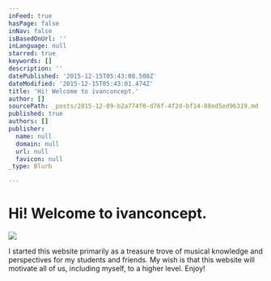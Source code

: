 ```yaml
---
inFeed: true
hasPage: false
inNav: false
isBasedOnUrl: ''
inLanguage: null
starred: true
keywords: []
description: ''
datePublished: '2015-12-15T05:43:08.508Z'
dateModified: '2015-12-15T05:43:01.474Z'
title: 'Hi! Welcome to ivanconcept.'
author: []
sourcePath: _posts/2015-12-09-b2a774f0-d76f-4f2d-bf14-88ed5ed96319.md
published: true
authors: []
publisher:
  name: null
  domain: null
  url: null
  favicon: null
_type: Blurb

---
```

# Hi! Welcome to ivanconcept.
![](https://s3-us-west-2.amazonaws.com/the-grid-img/p/00075faf63c0b04af9d0028c965f9e20d4b2ee88.jpg)

I started this website primarily as a treasure trove of musical knowledge and perspectives for my students and friends. My wish is that this website will motivate all of us, including myself, to a higher level. Enjoy!